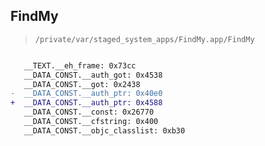 ## FindMy

> `/private/var/staged_system_apps/FindMy.app/FindMy`

```diff

   __TEXT.__eh_frame: 0x73cc
   __DATA_CONST.__auth_got: 0x4538
   __DATA_CONST.__got: 0x2438
-  __DATA_CONST.__auth_ptr: 0x40e0
+  __DATA_CONST.__auth_ptr: 0x4588
   __DATA_CONST.__const: 0x26770
   __DATA_CONST.__cfstring: 0x400
   __DATA_CONST.__objc_classlist: 0xb30

```
